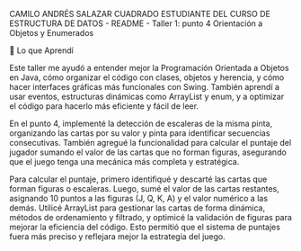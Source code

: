 CAMILO ANDRÉS SALAZAR CUADRADO  ESTUDIANTE DEL CURSO DE ESTRUCTURA DE DATOS - README - Taller 1: punto 4  Orientación a Objetos y Enumerados

🚀 Lo que Aprendí

Este taller me ayudó a entender mejor la Programación Orientada a Objetos en Java, cómo organizar el código con clases, objetos y herencia, y cómo hacer interfaces gráficas más funcionales con Swing. También aprendí a usar eventos, estructuras dinámicas como ArrayList y enum, y a optimizar el código para hacerlo más eficiente y fácil de leer.

En el punto 4, implementé la detección de escaleras de la misma pinta, organizando las cartas por su valor y pinta para identificar secuencias consecutivas. También agregué la funcionalidad para calcular el puntaje del jugador sumando el valor de las cartas que no forman figuras, asegurando que el juego tenga una mecánica más completa y estratégica.

Para calcular el puntaje, primero identifiqué y descarté las cartas que forman figuras o escaleras. Luego, sumé el valor de las cartas restantes, asignando 10 puntos a las figuras (J, Q, K, A) y el valor numérico a las demás. Utilicé ArrayList para gestionar las cartas de forma dinámica, métodos de ordenamiento y filtrado, y optimicé la validación de figuras para mejorar la eficiencia del código. Esto permitió que el sistema de puntajes fuera más preciso y reflejara mejor la estrategia del juego.
